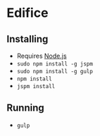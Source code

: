 # Edifice

## Installing
* Requires [Node.js](https://nodejs.org/en/)
* `sudo npm install -g jspm`
* `sudo npm install -g gulp`
* `npm install`
* `jspm install`


## Running
* `gulp`
